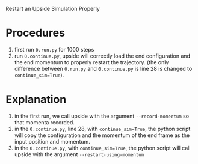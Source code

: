 Restart an Upside Simulation Properly

# Procedures
1. first run `0.run.py` for 1000 steps
2. run `0.continue.py`, upside will correctly load the end configuration and the end momentum to properly restart the trajectory. (the only difference between `0.run.py` and `0.continue.py` is line 28 is changed to `continue_sim=True`).


# Explanation
1. in the first run, we call upside with the argument `--record-momentum` so that momenta recorded.
2. in the `0.continue.py`, line 28, with `continue_sim=True`, the python script will copy the configuration and the momentum of the end frame as the input position and momentum. 
3. in the `0.continue.py`, with `continue_sim=True`, the python script will call upside with the argument `--restart-using-momentum`

